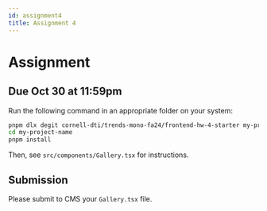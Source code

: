 ```yaml
---
id: assignment4
title: Assignment 4
---
```


# Assignment

## Due Oct 30 at 11:59pm

Run the following command in an appropriate folder on your system:

```bash
pnpm dlx degit cornell-dti/trends-mono-fa24/frontend-hw-4-starter my-project-name
cd my-project-name
pnpm install
```

Then, see `src/components/Gallery.tsx` for instructions.

## Submission

Please submit to CMS your `Gallery.tsx` file.
